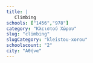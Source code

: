 ```yaml
---
title: |
   Climbing
schools: ["1456","978"]
category: "Κλειστού Χώρου"
slug: "climbing"
slugCategory: "kleistou-xorou"
schoolscount: "2"
city: "Αθήνα"
---
```



